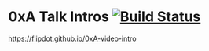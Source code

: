 # 0xA Talk Intros [![Build Status](https://travis-ci.com/flipdot/0xA-video-intro.svg?branch=master)](https://travis-ci.com/flipdot/0xA-video-intro)

https://flipdot.github.io/0xA-video-intro
